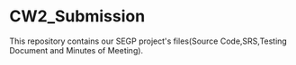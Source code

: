 # CW2_Submission
This repository contains our SEGP project's files(Source Code,SRS,Testing Document and Minutes of Meeting).
